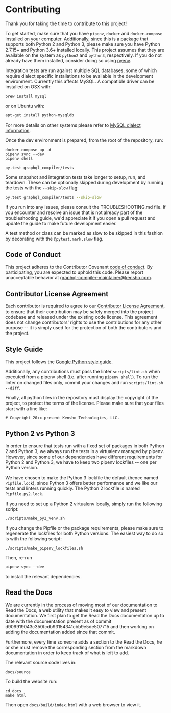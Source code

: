 # Contributing

Thank you for taking the time to contribute to this project!

To get started, make sure that you have `pipenv`, `docker` and `docker-compose` installed
on your computer. Additionally, since this is a package that supports both Python 2 and Python 3,
please make sure you have Python 2.7.15+ and Python 3.6+ installed locally. This project assumes
that they are available on the system as `python2` and `python3`, respectively. If you do not
already have them installed, consider doing so using [pyenv](https://github.com/pyenv/pyenv).

Integration tests are run against multiple SQL databases, some of which require dialect specific
installations to be available in the development environment.
Currently this affects MySQL. A compatible driver can be installed on OSX with:
```bash
brew install mysql
```
or on Ubuntu with:
```bash
apt-get install python-mysqldb
```

For more details on other systems please refer to
[MySQL dialect information](https://docs.sqlalchemy.org/en/latest/dialects/mysql.html).

Once the dev environment is prepared, from the root of the repository, run:
```
docker-compose up -d
pipenv sync --dev
pipenv shell

py.test graphql_compiler/tests
```

Some snapshot and integration tests take longer to setup, run, and teardown. These can be optionally
skipped during development by running the tests with the `--skip-slow` flag:
```bash
py.test graphql_compiler/tests --skip-slow
```

If you run into any issues, please consult the TROUBLESHOOTING.md file. If you encounter and resolve
an issue that is not already part of the troubleshooting guide, we'd appreciate it if you open
a pull request and update the guide to make future development easier.

A test method or class can be marked as slow to be skipped in this fashion by decorating with the
`@pytest.mark.slow` flag.

## Code of Conduct

This project adheres to the Contributor Covenant [code of conduct](CODE_OF_CONDUCT.md).
By participating, you are expected to uphold this code.
Please report unacceptable behavior at
[graphql-compiler-maintainer@kensho.com](mailto:graphql-compiler-maintainer@kensho.com).

## Contributor License Agreement

Each contributor is required to agree to our
[Contributor License Agreement](https://www.clahub.com/agreements/kensho-technologies/graphql-compiler),
to ensure that their contribution may be safely merged into the project codebase and
released under the existing code license. This agreement does not change contributors'
rights to use the contributions for any other purpose -- it is simply used for the protection
of both the contributors and the project.

## Style Guide

This project follows the
[Google Python style guide](https://google.github.io/styleguide/pyguide.html).

Additionally, any contributions must pass the linter `scripts/lint.sh` when executed from a
pipenv shell (i.e. after running `pipenv shell`). To run the linter on changed files only,
commit your changes and run `scripts/lint.sh --diff`.

Finally, all python files in the repository must display the copyright of the project,
to protect the terms of the license. Please make sure that your files start with a line like:
```
# Copyright 20xx-present Kensho Technologies, LLC.
```

## Python 2 vs Python 3

In order to ensure that tests run with a fixed set of packages in both Python 2 and Python 3,
we always run the tests in a virtualenv managed by pipenv. However, since some of our dependencies
have different requirements for Python 2 and Python 3, we have to keep two pipenv lockfiles -- one
per Python version.

We have chosen to make the Python 3 lockfile the default (hence named `Pipfile.lock`),
since Python 3 offers better performance and we like our tests and linters running quickly.
The Python 2 lockfile is named `Pipfile.py2.lock`.

If you need to set up a Python 2 virtualenv locally, simply run the following script:
```
./scripts/make_py2_venv.sh
```

If you change the Pipfile or the package requirements, please make sure to regenerate the
lockfiles for both Python versions. The easiest way to do so is with the following script:
```
./scripts/make_pipenv_lockfiles.sh
```
Then, re-run 
```
pipenv sync --dev
```
to install the relevant dependencies.

## Read the Docs

We are currently in the process of moving most of our documentation to Read the Docs, a web utility 
that makes it easy to view and present documentation. We first plan to get the Read the Docs 
documentation up to date with the documentation present as of commit 
d909919043c350fcdb93154341cbb9e5de507715 and then working on adding the documentation added since
that commit. 

Furthermore, every time someone adds a section to the Read the Docs, he or she must 
remove the corresponding section from the markdown documentation in order to keep track of what is 
left to add. 

The relevant source code lives in: 
```
docs/source
```
To build the website run:
```
cd docs
make html
``` 
Then open ```docs/build/index.html``` with a web browser to view it. 
